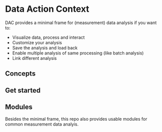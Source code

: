 # Data Action Context

DAC provides a minimal frame for (measurement) data analysis
if you want to:

- Visualize data, process and interact
- Customize your analysis
- Save the analysis and load back
- Enable multiple analysis of same processing (like batch analysis)
- Link different analysis

## Concepts

## Get started

## Modules

Besides the minimal frame, this repo also provides usable modules for common measurement data analyis.